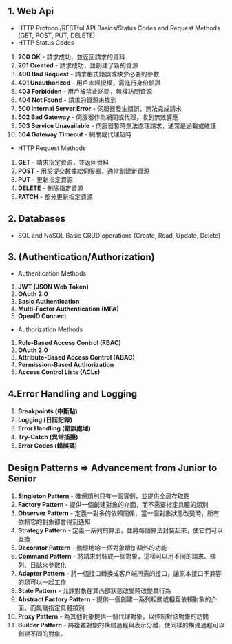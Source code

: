 ## 1. Web Api
- HTTP Protocol/RESTful API Basics/Status Codes and Request Methods (GET, POST, PUT, DELETE)
- HTTP Status Codes
1. **200 OK** - 請求成功，並返回請求的資料
2. **201 Created** - 請求成功，並創建了新的資源
3. **400 Bad Request** - 請求格式錯誤或缺少必要的參數
4. **401 Unauthorized** - 用戶未經授權，需進行身份驗證
5. **403 Forbidden** - 用戶被禁止訪問，無權訪問資源
6. **404 Not Found** - 請求的資源未找到
7. **500 Internal Server Error** - 伺服器發生錯誤，無法完成請求
8. **502 Bad Gateway** - 伺服器作為網關或代理，收到無效響應
9. **503 Service Unavailable** - 伺服器暫時無法處理請求，通常是過載或維護
10. **504 Gateway Timeout** - 網關或代理超時

- HTTP Request Methods
1. **GET** - 請求指定資源，並返回資料
2. **POST** - 用於提交數據給伺服器，通常創建新資源
3. **PUT** - 更新指定資源
4. **DELETE** - 刪除指定資源
5. **PATCH** - 部分更新指定資源

## 2. Databases
- SQL and NoSQL Basic CRUD operations (Create, Read, Update, Delete)

## 3. (Authentication/Authorization)
- Authentication Methods
1. **JWT (JSON Web Token)**
2. **OAuth 2.0**
3. **Basic Authentication**
4. **Multi-Factor Authentication (MFA)**
5. **OpenID Connect**

- Authorization Methods
1. **Role-Based Access Control (RBAC)**
2. **OAuth 2.0**
3. **Attribute-Based Access Control (ABAC)**
4. **Permission-Based Authorization**
5. **Access Control Lists (ACLs)**

## 4.Error Handling and Logging
1. **Breakpoints (中斷點)**
2. **Logging (日誌記錄)**
3. **Error Handling (錯誤處理)**
4. **Try-Catch (異常捕獲)**
5. **Error Codes (錯誤碼)**

## Design Patterns => Advancement from Junior to Senior

1.  **Singleton Pattern** - 確保類別只有一個實例，並提供全局存取點
2.  **Factory Pattern** - 提供一個創建對象的介面，而不需要指定具體的類別
3.  **Observer Pattern** - 定義一對多的依賴關係，當一個對象狀態改變時，所有依賴它的對象都會得到通知
4.  **Strategy Pattern** - 定義一系列的算法，並將每個算法封裝起來，使它們可以互換
5.  **Decorator Pattern** - 動態地給一個對象增加額外的功能
6.  **Command Pattern** - 將請求封裝成一個對象，這樣可以用不同的請求、隊列、日誌來參數化
7.  **Adapter Pattern** - 將一個接口轉換成客戶端所需的接口，讓原本接口不兼容的類可以一起工作
8.  **State Pattern** - 允許對象在其內部狀態改變時改變其行為
9.  **Abstract Factory Pattern** - 提供一個創建一系列相關或相互依賴對象的介面，而無需指定具體類別
10. **Proxy Pattern** - 為其他對象提供一個代理對象，以控制對該對象的訪問
11. **Builder Pattern** - 將複雜對象的構建過程與表示分離，使同樣的構建過程可以創建不同的對象。





